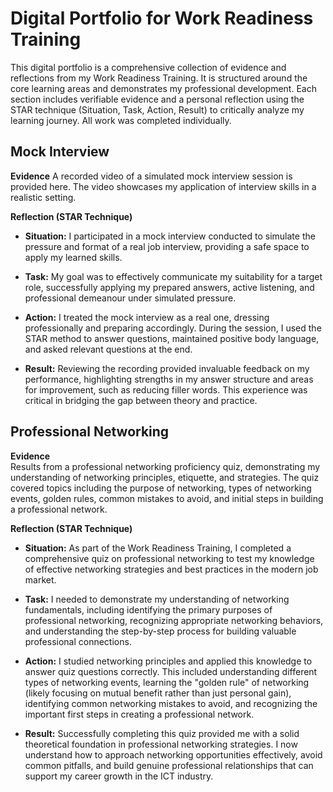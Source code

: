 # Digital Portfolio for Work Readiness Training

This digital portfolio is a comprehensive collection of evidence and reflections from my Work Readiness Training. It is structured around the core learning areas and demonstrates my professional development. Each section includes verifiable evidence and a personal reflection using the STAR technique (Situation, Task, Action, Result) to critically analyze my learning journey. All work was completed individually.

## Mock Interview

**Evidence**
A recorded video of a simulated mock interview session is provided here. The video showcases my application of interview skills in a realistic setting.

**Reflection (STAR Technique)**

- **Situation:** I participated in a mock interview conducted to simulate the pressure and format of a real job interview, providing a safe space to apply my learned skills.

- **Task:** My goal was to effectively communicate my suitability for a target role, successfully applying my prepared answers, active listening, and professional demeanour under simulated pressure.

- **Action:** I treated the mock interview as a real one, dressing professionally and preparing accordingly. During the session, I used the STAR method to answer questions, maintained positive body language, and asked relevant questions at the end.

- **Result:** Reviewing the recording provided invaluable feedback on my performance, highlighting strengths in my answer structure and areas for improvement, such as reducing filler words. This experience was critical in bridging the gap between theory and practice.

## Professional Networking

**Evidence**  
Results from a professional networking proficiency quiz, demonstrating my understanding of networking principles, etiquette, and strategies. The quiz covered topics including the purpose of networking, types of networking events, golden rules, common mistakes to avoid, and initial steps in building a professional network.

**Reflection (STAR Technique)**

- **Situation:** As part of the Work Readiness Training, I completed a comprehensive quiz on professional networking to test my knowledge of effective networking strategies and best practices in the modern job market.

- **Task:** I needed to demonstrate my understanding of networking fundamentals, including identifying the primary purposes of professional networking, recognizing appropriate networking behaviors, and understanding the step-by-step process for building valuable professional connections.

- **Action:** I studied networking principles and applied this knowledge to answer quiz questions correctly. This included understanding different types of networking events, learning the "golden rule" of networking (likely focusing on mutual benefit rather than just personal gain), identifying common networking mistakes to avoid, and recognizing the important first steps in creating a professional network.

- **Result:** Successfully completing this quiz provided me with a solid theoretical foundation in professional networking strategies. I now understand how to approach networking opportunities effectively, avoid common pitfalls, and build genuine professional relationships that can support my career growth in the ICT industry.
